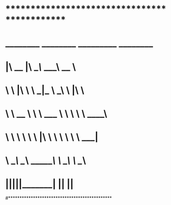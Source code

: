 # ********************************************
#  ________  ________ _________  ________   
#  |\   __  \|\   ____\\___   ___\\   __  \  
#  \ \  \|\  \ \  \___\|___ \  \_\ \  \|\  \ 
#   \ \   __  \ \  \  ___  \ \  \ \ \   ____\
#    \ \  \ \  \ \  \|\  \  \ \  \ \ \  \___|
#     \ \__\ \__\ \_______\  \ \__\ \ \__\   
#      \|__|\|__|\|_______|   \|__|  \|__|   
#**********************************************                                           
                                          
